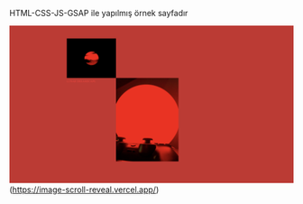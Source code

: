HTML-CSS-JS-GSAP ile yapılmış örnek sayfadır

![Screenshot](./ss1.png)(https://image-scroll-reveal.vercel.app/)